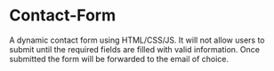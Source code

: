 # Contact-Form

A dynamic contact form using HTML/CSS/JS. It will not allow users to submit until the required fields are filled with valid information. Once submitted the form will be forwarded to the email of choice.
